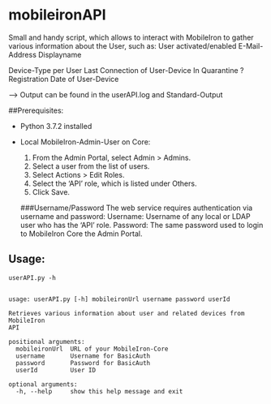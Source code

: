 # mobileironAPI
Small and handy script, which allows to interact with MobileIron to gather various information about the User, such as:
  User activated/enabled
  E-Mail-Address
  Displayname
  
  Device-Type per User
  Last Connection of User-Device
  In Quarantine ?
  Registration Date of User-Device
  
  --> Output can be found in the userAPI.log and Standard-Output


##Prerequisites:
- Python 3.7.2 installed
- Local MobileIron-Admin-User on Core:
  1. From the Admin Portal, select Admin > Admins.
  2. Select a user from the list of users.
  3. Select Actions > Edit Roles.
  4. Select the ‘API’ role, which is listed under Others.
  5. Click Save.
  
  ###Username/Password
      The web service requires authentication via username and password:
      Username: Username of any local or LDAP user who has the ‘API’ role.
      Password: The same password used to login to MobileIron Core the Admin Portal.
      
      
 ## Usage:
    userAPI.py -h 
    
    
    usage: userAPI.py [-h] mobileironUrl username password userId

    Retrieves various information about user and related devices from MobileIron
    API

    positional arguments:
      mobileironUrl  URL of your MobileIron-Core
      username       Username for BasicAuth
      password       Password for BasicAuth
      userId         User ID

    optional arguments:
      -h, --help     show this help message and exit
    
      
